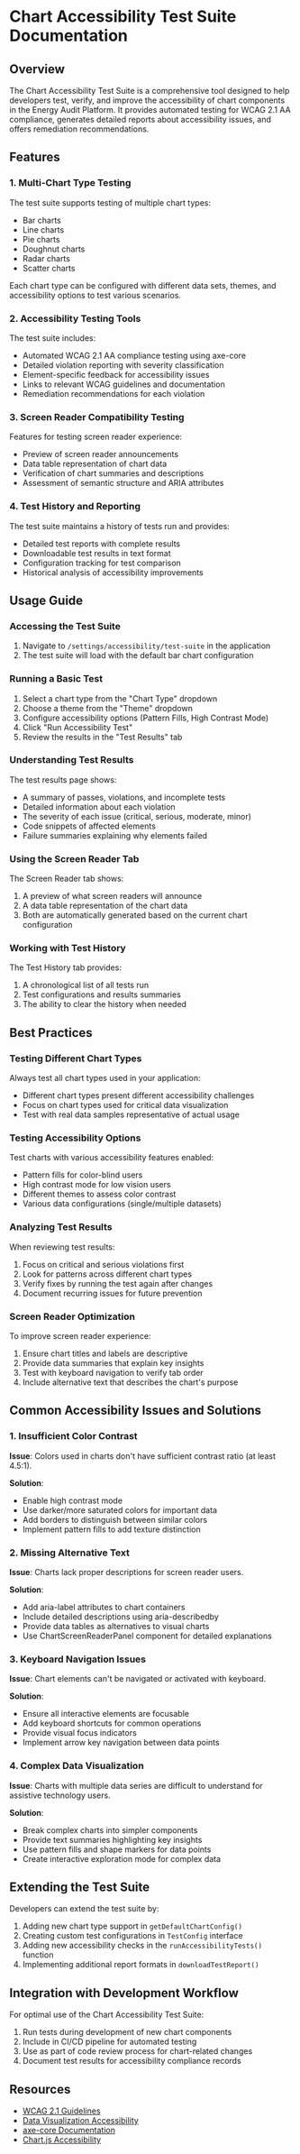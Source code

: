 # Chart Accessibility Test Suite Documentation

## Overview

The Chart Accessibility Test Suite is a comprehensive tool designed to help developers test, verify, and improve the accessibility of chart components in the Energy Audit Platform. It provides automated testing for WCAG 2.1 AA compliance, generates detailed reports about accessibility issues, and offers remediation recommendations.

## Features

### 1. Multi-Chart Type Testing

The test suite supports testing of multiple chart types:
- Bar charts
- Line charts
- Pie charts
- Doughnut charts
- Radar charts
- Scatter charts

Each chart type can be configured with different data sets, themes, and accessibility options to test various scenarios.

### 2. Accessibility Testing Tools

The test suite includes:
- Automated WCAG 2.1 AA compliance testing using axe-core
- Detailed violation reporting with severity classification
- Element-specific feedback for accessibility issues
- Links to relevant WCAG guidelines and documentation
- Remediation recommendations for each violation

### 3. Screen Reader Compatibility Testing

Features for testing screen reader experience:
- Preview of screen reader announcements
- Data table representation of chart data
- Verification of chart summaries and descriptions
- Assessment of semantic structure and ARIA attributes

### 4. Test History and Reporting

The test suite maintains a history of tests run and provides:
- Detailed test reports with complete results
- Downloadable test results in text format
- Configuration tracking for test comparison
- Historical analysis of accessibility improvements

## Usage Guide

### Accessing the Test Suite

1. Navigate to `/settings/accessibility/test-suite` in the application
2. The test suite will load with the default bar chart configuration

### Running a Basic Test

1. Select a chart type from the "Chart Type" dropdown
2. Choose a theme from the "Theme" dropdown
3. Configure accessibility options (Pattern Fills, High Contrast Mode)
4. Click "Run Accessibility Test"
5. Review the results in the "Test Results" tab

### Understanding Test Results

The test results page shows:
- A summary of passes, violations, and incomplete tests
- Detailed information about each violation
- The severity of each issue (critical, serious, moderate, minor)
- Code snippets of affected elements
- Failure summaries explaining why elements failed

### Using the Screen Reader Tab

The Screen Reader tab shows:
1. A preview of what screen readers will announce
2. A data table representation of the chart data
3. Both are automatically generated based on the current chart configuration

### Working with Test History

The Test History tab provides:
1. A chronological list of all tests run
2. Test configurations and results summaries
3. The ability to clear the history when needed

## Best Practices

### Testing Different Chart Types

Always test all chart types used in your application:
- Different chart types present different accessibility challenges
- Focus on chart types used for critical data visualization
- Test with real data samples representative of actual usage

### Testing Accessibility Options

Test charts with various accessibility features enabled:
- Pattern fills for color-blind users
- High contrast mode for low vision users
- Different themes to assess color contrast
- Various data configurations (single/multiple datasets)

### Analyzing Test Results

When reviewing test results:
1. Focus on critical and serious violations first
2. Look for patterns across different chart types
3. Verify fixes by running the test again after changes
4. Document recurring issues for future prevention

### Screen Reader Optimization

To improve screen reader experience:
1. Ensure chart titles and labels are descriptive
2. Provide data summaries that explain key insights
3. Test with keyboard navigation to verify tab order
4. Include alternative text that describes the chart's purpose

## Common Accessibility Issues and Solutions

### 1. Insufficient Color Contrast

**Issue**: Colors used in charts don't have sufficient contrast ratio (at least 4.5:1).

**Solution**:
- Enable high contrast mode
- Use darker/more saturated colors for important data
- Add borders to distinguish between similar colors
- Implement pattern fills to add texture distinction

### 2. Missing Alternative Text

**Issue**: Charts lack proper descriptions for screen reader users.

**Solution**:
- Add aria-label attributes to chart containers
- Include detailed descriptions using aria-describedby
- Provide data tables as alternatives to visual charts
- Use ChartScreenReaderPanel component for detailed explanations

### 3. Keyboard Navigation Issues

**Issue**: Chart elements can't be navigated or activated with keyboard.

**Solution**:
- Ensure all interactive elements are focusable
- Add keyboard shortcuts for common operations
- Provide visual focus indicators
- Implement arrow key navigation between data points

### 4. Complex Data Visualization

**Issue**: Charts with multiple data series are difficult to understand for assistive technology users.

**Solution**:
- Break complex charts into simpler components
- Provide text summaries highlighting key insights
- Use pattern fills and shape markers for data points
- Create interactive exploration mode for complex data

## Extending the Test Suite

Developers can extend the test suite by:

1. Adding new chart type support in `getDefaultChartConfig()`
2. Creating custom test configurations in `TestConfig` interface
3. Adding new accessibility checks in the `runAccessibilityTests()` function
4. Implementing additional report formats in `downloadTestReport()`

## Integration with Development Workflow

For optimal use of the Chart Accessibility Test Suite:

1. Run tests during development of new chart components
2. Include in CI/CD pipeline for automated testing
3. Use as part of code review process for chart-related changes
4. Document test results for accessibility compliance records

## Resources

- [WCAG 2.1 Guidelines](https://www.w3.org/WAI/WCAG21/Understanding/)
- [Data Visualization Accessibility](https://www.w3.org/WAI/tutorials/images/complex/)
- [axe-core Documentation](https://github.com/dequelabs/axe-core/blob/master/doc/API.md)
- [Chart.js Accessibility](https://www.chartjs.org/docs/latest/general/accessibility.html) 